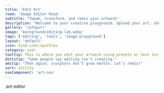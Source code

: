 ```yaml
---
title: 'Edit Art'
room: 'Image Editor Room'
subtitle: "Tweak, transform, and remix your artwork"
description: "Welcome to your creative playground. Upload your art, choose an edit style, or describe how you'd like to transform it. Let your imagination guide the remix."
gallery: 'cafepurr'
image: 'background/editing-lab.webp'
tags: ['editing', 'tools', 'image-playground']
layout: 'default'
icon: kind-icon:sparkles
category: user
tooltip: This is where you edit your artwork using presets or text instructions. It's a growing toolkit for personalized transformations.
dottitip: "Some people say editing isn't creating."
amitip: "Then again, sculptors don’t grow marble. Let’s remix!"
sort: utility
navComponent: 'art-nav'
---
```


:art-editor
